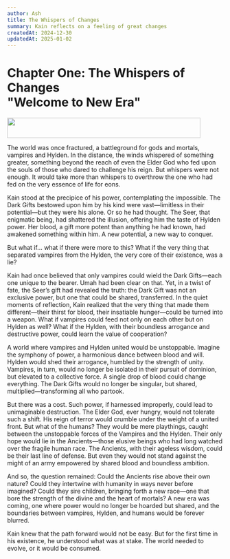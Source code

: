 ```yaml
---
author: Ash
title: The Whispers of Changes
summary: Kain reflects on a feeling of great changes
createdAt: 2024-12-30
updatedAt: 2025-01-02
---
```


<h1>Chapter One: The Whispers of Changes<br/>
   "Welcome to New Era"</h1>

<img src="/breaker.webp" width="450" height="47">

The world was once fractured, a battleground for gods and mortals, vampires and
Hylden. In the distance, the winds whispered of something greater, something
beyond the reach of even the Elder God who fed upon the souls of those who dared
to challenge his reign. But whispers were not enough. It would take more than
whispers to overthrow the one who had fed on the very essence of life for eons.

Kain stood at the precipice of his power, contemplating the impossible. The Dark
Gifts bestowed upon him by his kind were vast—limitless in their potential—but
they were his alone. Or so he had thought. The Seer, that enigmatic being, had
shattered the illusion, offering him the taste of Hylden power. Her blood, a
gift more potent than anything he had known, had awakened something within him.
A new potential, a new way to conquer.

But what if... what if there were more to this? What if the very thing that
separated vampires from the Hylden, the very core of their existence, was a lie?

Kain had once believed that only vampires could wield the Dark Gifts—each one
unique to the bearer. Umah had been clear on that. Yet, in a twist of fate, the
Seer’s gift had revealed the truth: the Dark Gift was not an exclusive power,
but one that could be shared, transferred. In the quiet moments of reflection,
Kain realized that the very thing that made them different—their thirst for
blood, their insatiable hunger—could be turned into a weapon. What if vampires
could feed not only on each other but on Hylden as well? What if the Hylden,
with their boundless arrogance and destructive power, could learn the value of
cooperation?

A world where vampires and Hylden united would be unstoppable. Imagine the
symphony of power, a harmonious dance between blood and will. Hylden would shed
their arrogance, humbled by the strength of unity. Vampires, in turn, would no
longer be isolated in their pursuit of dominion, but elevated to a collective
force. A single drop of blood could change everything. The Dark Gifts would no
longer be singular, but shared, multiplied—transforming all who partook.

But there was a cost. Such power, if harnessed improperly, could lead to
unimaginable destruction. The Elder God, ever hungry, would not tolerate such a
shift. His reign of terror would crumble under the weight of a united front. But
what of the humans? They would be mere playthings, caught between the
unstoppable forces of the Vampires and the Hylden. Their only hope would lie in
the Ancients—those elusive beings who had long watched over the fragile human
race. The Ancients, with their ageless wisdom, could be their last line of
defense. But even they would not stand against the might of an army empowered by
shared blood and boundless ambition.

And so, the question remained: Could the Ancients rise above their own nature?
Could they intertwine with humanity in ways never before imagined? Could they
sire children, bringing forth a new race—one that bore the strength of the
divine and the heart of mortals? A new era was coming, one where power would no
longer be hoarded but shared, and the boundaries between vampires, Hylden, and
humans would be forever blurred.

Kain knew that the path forward would not be easy. But for the first time in his
existence, he understood what was at stake. The world needed to evolve, or it
would be consumed.
